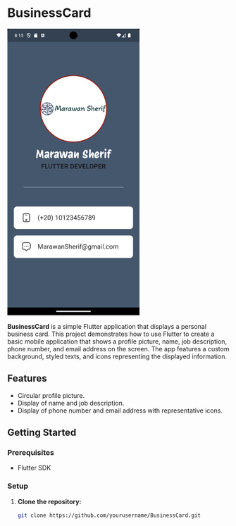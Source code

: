 # BusinessCard

<img src="assets/Screen_Shot/Screenshot_1721063755.png" alt="App Screenshot" width="300" />

**BusinessCard** is a simple Flutter application that displays a personal business card. This project demonstrates how to use Flutter to create a basic mobile application that shows a profile picture, name, job description, phone number, and email address on the screen. The app features a custom background, styled texts, and icons representing the displayed information.

## Features
- Circular profile picture.
- Display of name and job description.
- Display of phone number and email address with representative icons.

## Getting Started

### Prerequisites
- Flutter SDK

### Setup
1. **Clone the repository:**
   ```bash
   git clone https://github.com/yourusername/BusinessCard.git
